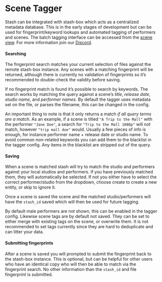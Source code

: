 # Scene Tagger

Stash can be integrated with stash-box which acts as a centralized metadata database. This is in the early stages of development but can be used for fingerprint/keyword lookups and automated tagging of performers and scenes. The batch tagging interface can be accessed from the [scene view](/scenes?disp=3). For more information join our [Discord](https://discord.gg/2TsNFKt).

#### Searching

The fingerprint search matches your current selection of files against the remote stash-box instance. Any scenes with a matching fingerprint will be returned, although there is currently no validation of fingerprints so it&rsquo;s recommended to double-check the validity before saving.

If no fingerprint match is found it&rsquo;s possible to search by keywords. The search works by matching the query against a scene&rsquo;s _title_, _release date_, _studio name_, and _performer names_. By default the tagger uses metadata set on the file, or parses the filename, this can be changed in the config.

An important thing to note is that it only returns a match _if all query terms are a match_. As an example, if a scene is titled `"A Trip to the Mall"` with the performer `"Jane Doe"`, a search for `"Trip to the Mall 1080p"` will _not_ match, however `"trip mall doe"` would. Usually a few pieces of info is enough, for instance performer name + release date or studio name. To avoid common non-related keywords you can add them to the blacklist in the tagger config. Any items in the blacklist are stripped out of the query.

#### Saving

When a scene is matched stash will try to match the studio and performers against your local studios and performers. If you have previously matched them, they will automatically be selected. If not you either have to select the correct performer/studio from the dropdown, choose create to create a new entity, or skip to ignore it.

Once a scene is saved the scene and the matched studio/performers will have the `stash_id` saved which will then be used for future tagging.

By default male performers are not shown, this can be enabled in the tagger config. Likewise scene tags are by default not saved. They can be set to either merge with existing tags on the scene, or overwrite them. It is not recommended to set tags currently since they are hard to deduplicate and can litter your data.

#### Submitting fingerprints

After a scene is saved you will prompted to submit the fingerprint back to the stash-box instance. This is optional, but can be helpful for other users who have an identical copy who will then be able to match via the fingerprint search. No other information than the `stash_id` and file fingerprint is submitted.
